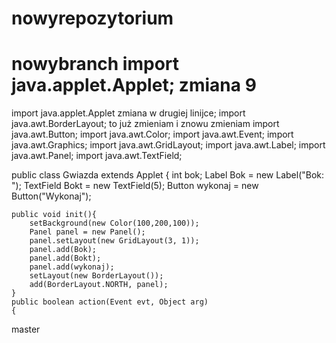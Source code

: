# nowyrepozytorium
nowybranch
import java.applet.Applet;
zmiana 9
=======
import java.applet.Applet zmiana w drugiej linijce;
import java.awt.BorderLayout;    to już zmieniam i znowu zmieniam
import java.awt.Button;
import java.awt.Color;
import java.awt.Event;
import java.awt.Graphics;
import java.awt.GridLayout;
import java.awt.Label;
import java.awt.Panel;
import java.awt.TextField;
 
public class Gwiazda extends Applet 
{
    int bok;
    Label Bok = new Label("Bok: ");
    TextField Bokt = new TextField(5);
    Button wykonaj = new Button("Wykonaj");
     
    public void init(){
        setBackground(new Color(100,200,100));
        Panel panel = new Panel();
        panel.setLayout(new GridLayout(3, 1));
        panel.add(Bok);
        panel.add(Bokt);
        panel.add(wykonaj);
        setLayout(new BorderLayout());
        add(BorderLayout.NORTH, panel);
    }
    public boolean action(Event evt, Object arg) 
    {
 master
